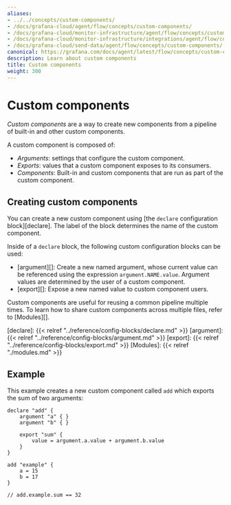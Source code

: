 ```yaml
---
aliases:
- ../../concepts/custom-components/
- /docs/grafana-cloud/agent/flow/concepts/custom-components/
- /docs/grafana-cloud/monitor-infrastructure/agent/flow/concepts/custom-components/
- /docs/grafana-cloud/monitor-infrastructure/integrations/agent/flow/concepts/custom-components/
- /docs/grafana-cloud/send-data/agent/flow/concepts/custom-components/
canonical: https://grafana.com/docs/agent/latest/flow/concepts/custom-components/
description: Learn about custom components
title: Custom components
weight: 300
---
```


# Custom components

_Custom components_ are a way to create new components from a pipeline of built-in and other custom components.

A custom component is composed of:

* _Arguments_: settings that configure the custom component.
* _Exports_: values that a custom component exposes to its consumers.
* _Components_: Built-in and custom components that are run as part of the custom component.

## Creating custom components

You can create a new custom component using [the `declare` configuration block][declare]. 
The label of the block determines the name of the custom component.

Inside of a `declare` block, the following custom configuration blocks can be used:

* [argument][]: Create a new named argument, whose current value can be referenced using the expression `argument.NAME.value`. Argument values are determined by the user of a custom component.
* [export][]: Expose a new named value to custom component users.

Custom components are useful for reusing a common pipeline multiple times. To learn how to share custom components across multiple files, refer to [Modules][].

[declare]: {{< relref "../reference/config-blocks/declare.md" >}}
[argument]: {{< relref "../reference/config-blocks/argument.md" >}}
[export]: {{< relref "../reference/config-blocks/export.md" >}}
[Modules]: {{< relref "./modules.md" >}}

## Example

This example creates a new custom component called `add` which exports the sum
of two arguments:

```river
declare "add" {
    argument "a" { }
    argument "b" { }

    export "sum" {
        value = argument.a.value + argument.b.value
    }
}

add "example" {
    a = 15
    b = 17
}

// add.example.sum == 32
```
